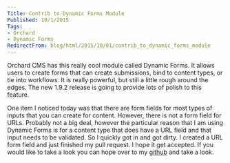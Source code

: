 ```yaml
---
Title: Contrib to Dynamic Forms Module
Published: 10/1/2015
Tags:
- Orchard
- Dynamic Forms
RedirectFrom: blog/html/2015/10/01/contrib_to_dynamic_forms_module
---
```


Orchard CMS has this really cool module called Dynamic Forms.  It allows users to create forms that can create submissions, bind to content types, or tie into workflows. It is really powerful, but still a little rough around the edges. The new 1.9.2 release is going to provide lots of polish to this feature.

One item I noticed today was that there are form fields for most types of inputs that you can create for content.  However, there is not a form field for URLs. Probably not a big deal, however the particular reason that I am using Dynamic Forms is for a content type that does have a URL field and that input needs to be validated. So I quickly got in and got dirty. I created a URL form field and just finished my pull request.  I hope it get accepted. If you would like to take a look you can hope over to my [github](https://github.com/phillipsj) and take a look.